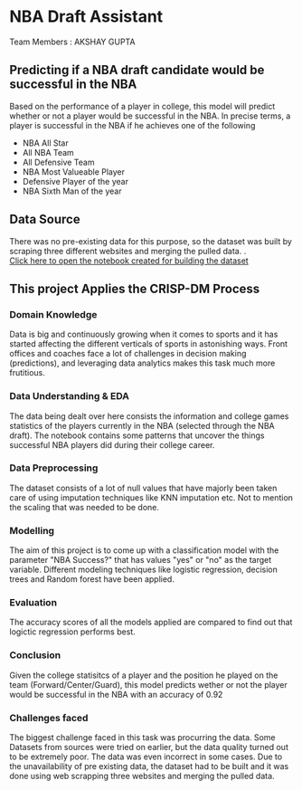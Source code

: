 #                                                         NBA Draft Assistant

Team Members : AKSHAY GUPTA

## Predicting if a NBA draft candidate would be successful in the NBA
Based on the performance of a player in college, this model will predict whether or not a player would be successful in the NBA.
In precise terms, a player is successful in the NBA if he achieves one of the following

 - NBA All Star
 - All NBA Team
 - All Defensive Team
 - NBA Most Valueable Player
 - Defensive Player of the year
 - NBA Sixth Man of the year
 
## Data Source
There was no pre-existing data for this purpose, so the dataset was built by scraping three different websites and merging the pulled data.
.<br>
<a href="https://github.com/akshaygupta16/sportsense/blob/master/ScoutingModelv3.ipynb">Click here to open the notebook created for building the dataset</a>
<br>


## This project Applies the CRISP-DM Process

### Domain Knowledge
Data is big and continuously growing when it comes to sports and it has started affecting the different verticals of sports in astonishing ways. Front offices and coaches face a lot of challenges in decision making (predictions), and leveraging data analytics makes this task much more frutitious.

### Data Understanding & EDA
The data being dealt over here consists the information and college games statistics of the players currently in the NBA (selected through the NBA draft). The notebook contains some patterns that uncover the things successful NBA players did during their college career.

### Data Preprocessing
The dataset consists of a lot of null values that have majorly been taken care of using imputation techniques like KNN imputation etc.
Not to mention the scaling that was needed to be done.

### Modelling
The aim of this project is to come up with a classification model with the parameter "NBA Success?" that has values "yes" or "no" as the target variable. Different modeling techniques like logistic regression, decision trees and Random forest have been applied.

### Evaluation
The accuracy scores of all the models applied are compared to find out that logictic regression performs best.

### Conclusion
Given the college statisitcs of a player and the position he played on the team (Forward/Center/Guard), this model predicts wether or not the player would be successful in the NBA with an accuracy of 0.92

### Challenges faced
The biggest challenge faced in this task was procurring the data. 
Some Datasets from sources were tried on earlier, but the data quality turned out to be extremely poor. The data was even incorrect in some cases.
Due to the unavailability of pre existing data, the dataset had to be built and it was done using web scrapping three websites and merging the pulled data. 
